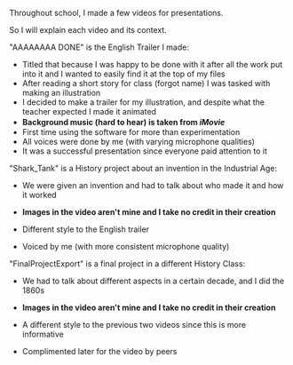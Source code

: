 Throughout school, I made a few videos for presentations. 

So I will explain each video and its context. 

"AAAAAAAA DONE" is the English Trailer I made:
  - Titled that because I was happy to be done with it after all the work put into it and I wanted to easily find it at the top of my files
  - After reading a short story for class (forgot name) I was tasked with making an illustration
  - I decided to make a trailer for my illustration, and despite what the teacher expected I made it animated
  - **Background music (hard to hear) is taken from _iMovie_**
ㅤ
  - First time using the software for more than experimentation
  - All voices were done by me (with varying microphone qualities)
  - It was a  successful presentation since everyone paid attention to it

"Shark_Tank" is a History project about an invention in the Industrial Age:
  - We were given an invention and had to talk about who made it and how it worked
  - **Images in the video aren't mine and I take no credit in their creation**

  - Different style to the English trailer
  - Voiced by me (with more consistent microphone quality)

"FinalProjectExport" is a final project in a different History Class:
  - We had to talk about different aspects in a certain decade, and I did the 1860s
  - **Images in the video aren't mine and I take no credit in their creation**

  - A different style to the previous two videos since this is more informative
  - Complimented later for the video by peers
